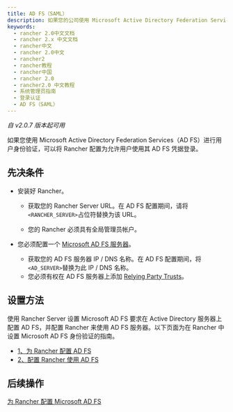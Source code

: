 ```yaml
---
title: AD FS（SAML）
description: 如果您的公司使用 Microsoft Active Directory Federation Services（AD FS）进行用户身份验证，则可以将 Rancher 配置为允许用户使用其 AD FS 凭据登录。
keywords:
  - rancher 2.0中文文档
  - rancher 2.x 中文文档
  - rancher中文
  - rancher 2.0中文
  - rancher2
  - rancher教程
  - rancher中国
  - rancher 2.0
  - rancher2.0 中文教程
  - 系统管理员指南
  - 登录认证
  - AD FS（SAML）
---
```


_自 v2.0.7 版本起可用_

如果您使用 Microsoft Active Directory Federation Services（AD FS）进行用户身份验证，可以将 Rancher 配置为允许用户使用其 AD FS 凭据登录。

## 先决条件

- 安装好 Rancher。

  - 获取您的 Rancher Server URL。在 AD FS 配置期间，请将`<RANCHER_SERVER>`占位符替换为该 URL。

  - 您的 Rancher 必须具有全局管理员帐户。

- 您必须配置一个 [Microsoft AD FS 服务器](https://docs.microsoft.com/en-us/windows-server/identity/active-directory-federation-services)。

  - 获取您的 AD FS 服务器 IP / DNS 名称。在 AD FS 配置期间，将`<AD_SERVER>`替换为此 IP / DNS 名称。
  - 您必须有权在 AD FS 服务器上添加 [Relying Party Trusts](https://docs.microsoft.com/zh-cn/windows-server/identity/ad-fs/operations/create-a-relying-party-trust)。

## 设置方法

使用 Rancher Server 设置 Microsoft AD FS 要求在 Active Directory 服务器上配置 AD FS，并配置 Rancher 来使用 AD FS 服务器。以下页面为在 Rancher 中设置 Microsoft AD FS 身份验证的指南。

- [1、为 Rancher 配置 AD FS](/docs/rancher2/admin-settings/authentication/microsoft-adfs/microsoft-adfs-setup/_index)
- [2、配置 Rancher 使用 AD FS](/docs/rancher2/admin-settings/authentication/microsoft-adfs/rancher-adfs-setup/_index)

## 后续操作

[为 Rancher 配置 Microsoft AD FS](/docs/rancher2/admin-settings/authentication/microsoft-adfs/microsoft-adfs-setup/_index)
